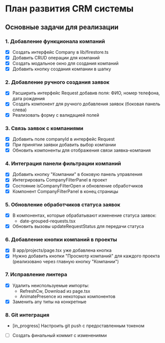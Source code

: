 # План развития CRM системы

## Основные задачи для реализации

### 1. Добавление функционала компаний
- [x] Создать интерфейс Company в lib/firestore.ts
- [x] Добавить CRUD операции для компаний
- [x] Создать модальное окно для создания компаний
- [x] Добавить кнопку создания компании в шапку

### 2. Добавление ручного создания заявок
- [x] Расширить интерфейс Request добавив поля: ФИО, номер телефона, дата рождения
- [x] Создать компонент для ручного добавления заявок (боковая панель слева)
- [x] Реализовать форму с валидацией полей

### 3. Связь заявок с компаниями
- [x] Добавить поле companyId в интерфейс Request
- [x] При принятии заявки добавить выбор компании
- [x] Обновить компоненты для отображения связи заявка-компания

### 4. Интеграция панели фильтрации компаний
- [x] Добавить кнопку "Компании" в боковую панель управления
- [x] Интегрировать CompanyFilterPanel в проект
- [x] Состояние isCompanyFilterOpen и обновление обработчиков
- [x] Компонент CompanyFilterPanel в конец страницы

### 5. Обновление обработчиков статуса заявок
- [x] В компонентах, которые обрабатывают изменение статуса заявок:
  - date-grouped-requests.tsx
- [x] Обновить вызовы updateRequestStatus для передачи статуса

### 6. Добавление кнопки компаний в проекты
- [x] В app/projects/page.tsx уже добавлена кнопка
- [x] Нужно добавить кнопки "Просмотр компаний" для каждого проекта (реализовано через главную кнопку "Компании")

### 7. Исправление линтера
- [x] Удалить неиспользуемые импорты:
  - RefreshCw, Download из page.tsx
  - AnimatePresence из некоторых компонентов
- [x] Заменить any типы на конкретные

### 8. Git интеграция
- [in_progress] Настроить git push с предоставленным токеном
- [ ] Создать финальный коммит с изменениями
